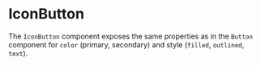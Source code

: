 # IconButton
The `IconButton` component exposes the same properties as in the `Button` component for `color` (primary, secondary)
and style (`filled`, `outlined`, `text`).  

<!-- STORY -->

<!-- SOURCE -->  

<!-- PROPS -->